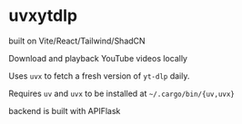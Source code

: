 # uvxytdlp

built on Vite/React/Tailwind/ShadCN


Download and playback YouTube videos locally

Uses `uvx` to fetch a fresh version of `yt-dlp` daily.

Requires `uv` and `uvx` to be installed at `~/.cargo/bin/{uv,uvx}`

backend is built with APIFlask
